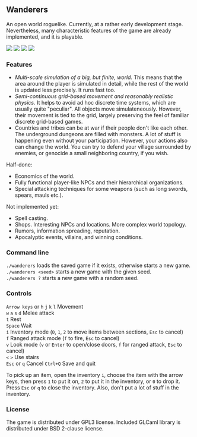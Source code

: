 
## Wanderers

An open world roguelike. Currently, at a rather early development stage. 
Nevertheless, many characteristic features of the game are already implemented, and it is playable.

[![](http://i.imgur.com/S8syczzs.png)](http://i.imgur.com/S8syczz.png) 
[![](http://i.imgur.com/LQgZCbVs.png)](http://i.imgur.com/LQgZCbV.png) 
[![](http://i.imgur.com/pKucMxvs.png)](http://i.imgur.com/pKucMxv.png) 
[![](http://i.imgur.com/0QB9Ibzs.png)](http://i.imgur.com/0QB9Ibz.png) 

### Features
  * *Multi-scale simulation of a big, but finite, world.* 
    This means that the area around the player is
    simulated in detail, while the rest of the world is updated 
    less precisely. It runs fast too.    
  * *Semi-continuous grid-based movement and reasonably realistic physics.*
    It helps to avoid ad hoc discrete time systems, which are
    usually quite "peculiar".
    All objects move simulateneously. However, their movement is tied to the grid, 
    largely preserving the feel of familiar discrete grid-based games.    
  * Countries and tribes can be at war if their people don't like each other. The underground dungeons 
    are filled with monsters. A lot of stuff is happening even without your participation. 
    However, your actions also can change the world. You can try to defend your village surrounded by
    enemies, or genocide a small neighboring country, if you wish.        

Half-done:     

  * Economics of the world.     
  * Fully functional player-like NPCs and their hierarchical organizations.   
  * Special attacking techniques for some weapons (such as long swords, spears, mauls etc.).   

Not implemented yet:    

  * Spell casting.   
  * Shops. Interesting NPCs and locations. More complex world topology.   
  * Rumors, information spreading, reputation.    
  * Apocalyptic events, villains, and winning conditions.    

### Command line
  `./wanderers` loads the saved game if it exists, otherwise starts a new game.   
  `./wanderers <seed>` starts a new game with the given seed.   
  `./wanderers ?` starts a new game with a random seed.

### Controls
`Arrow keys` or `h` `j` `k` `l` Movement  
`w` `a` `s` `d` Melee attack   
`t` Rest   
`Space` Wait   
`i` Inventory mode (`0`, `1`, `2` to move items between sections, `Esc` to cancel)   
`f` Ranged attack mode (`f` to fire, `Esc` to cancel)   
`v` Look mode (`v` or `Enter` to open/close doors, `f` for ranged attack, `Esc` to cancel)   
`<` `>` Use stairs   
`Esc` or `q` Cancel
`Ctrl+Q` Save and quit   

To pick up an item, open the inventory `i`, choose the item with the arrow keys,
then press `1` to put it on, `2` to put it in the inventory, or `0` to drop it.
Press `Esc` or `q` to close the inventory. Also, don't put a lot of stuff in 
the inventory. 

### License
The game is distributed under GPL3 license. 
Included GLCaml library is distributed under BSD 2-clause license.
